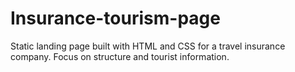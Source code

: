 # Insurance-tourism-page
Static landing page built with HTML and CSS for a travel insurance company. Focus on structure and tourist information.
